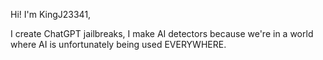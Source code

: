 Hi! I'm KingJ23341,

I create ChatGPT jailbreaks, I make AI detectors because we're in a world where AI is unfortunately being used EVERYWHERE.
